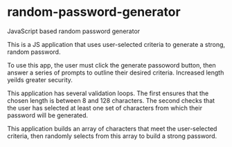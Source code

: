 # random-password-generator
JavaScript based random password generator

This is a JS application that uses user-selected criteria to generate a strong, random password. 

To use this app, the user must click the generate passoword button, then answer a series of prompts to outline their desired criteria. Increased length yeilds greater security.


This application has several validation loops. The first ensures that the chosen length is between 8 and 128 characters. The second checks that the user has selected at least one set of characters from which their password will be generated.

This application builds an array of characters that meet the user-selected criteria, then randomly selects from this array to build a strong password.
